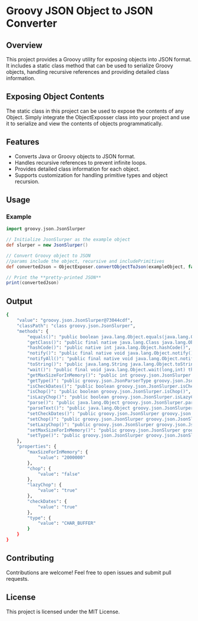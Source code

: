 # Groovy JSON Object to JSON Converter

## Overview

This project provides a Groovy utility for exposing objects into JSON format. It includes a static class method that can be used to serialize Groovy objects, handling recursive references and providing detailed class information.


## Exposing Object Contents

The static class in this project can be used to expose the contents of any Object. Simply integrate the ObjectExposser class into your project and use it to serialize and view the contents of objects programmatically.

## Features

- Converts Java or Groovy objects to JSON format.
- Handles recursive references to prevent infinite loops.
- Provides detailed class information for each object.
- Supports customization for handling primitive types and object recursion.
  

## Usage

### Example

```groovy
import groovy.json.JsonSlurper

// Initialize JsonSlurper as the example object
def slurper = new JsonSlurper()

// Convert Groovy object to JSON
//params include the object, recursive and includePrimitives
def convertedJson = ObjectExposer.convertObjectToJson(exampleObject, false, false)

// Print the **pretty-printed JSON**
print(convertedJson)
```
## Output
```bash
{
    "value": "groovy.json.JsonSlurper@73044cdf",
    "classPath": "class groovy.json.JsonSlurper",
    "methods": {
        "equals()": "public boolean java.lang.Object.equals(java.lang.Object)",
        "getClass()": "public final native java.lang.Class java.lang.Object.getClass()",
        "hashCode()": "public native int java.lang.Object.hashCode()",
        "notify()": "public final native void java.lang.Object.notify()",
        "notifyAll()": "public final native void java.lang.Object.notifyAll()",
        "toString()": "public java.lang.String java.lang.Object.toString()",
        "wait()": "public final void java.lang.Object.wait(long,int) throws java.lang.InterruptedException",
        "getMaxSizeForInMemory()": "public int groovy.json.JsonSlurper.getMaxSizeForInMemory()",
        "getType()": "public groovy.json.JsonParserType groovy.json.JsonSlurper.getType()",
        "isCheckDates()": "public boolean groovy.json.JsonSlurper.isCheckDates()",
        "isChop()": "public boolean groovy.json.JsonSlurper.isChop()",
        "isLazyChop()": "public boolean groovy.json.JsonSlurper.isLazyChop()",
        "parse()": "public java.lang.Object groovy.json.JsonSlurper.parse(java.util.Map,java.net.URL,java.lang.String)",
        "parseText()": "public java.lang.Object groovy.json.JsonSlurper.parseText(java.lang.String)",
        "setCheckDates()": "public groovy.json.JsonSlurper groovy.json.JsonSlurper.setCheckDates(boolean)",
        "setChop()": "public groovy.json.JsonSlurper groovy.json.JsonSlurper.setChop(boolean)",
        "setLazyChop()": "public groovy.json.JsonSlurper groovy.json.JsonSlurper.setLazyChop(boolean)",
        "setMaxSizeForInMemory()": "public groovy.json.JsonSlurper groovy.json.JsonSlurper.setMaxSizeForInMemory(int)",
        "setType()": "public groovy.json.JsonSlurper groovy.json.JsonSlurper.setType(groovy.json.JsonParserType)"
    },
    "properties": {
        "maxSizeForInMemory": {
            "value": "2000000"
        },
        "chop": {
            "value": "false"
        },
        "lazyChop": {
            "value": "true"
        },
        "checkDates": {
            "value": "true"
        },
        "type": {
            "value": "CHAR_BUFFER"
        }
    }
}
```


## Contributing
Contributions are welcome! Feel free to open issues and submit pull requests.

## License
This project is licensed under the MIT License.
